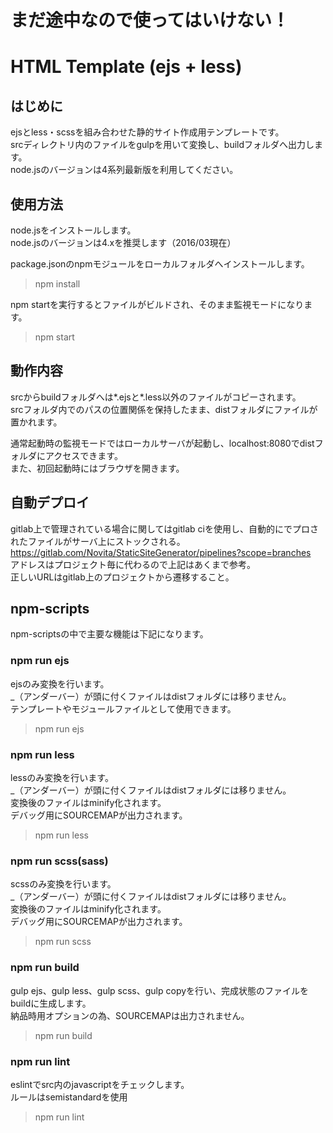 # まだ途中なので使ってはいけない！
# HTML Template (ejs + less)

## はじめに

ejsとless・scssを組み合わせた静的サイト作成用テンプレートです。  
srcディレクトリ内のファイルをgulpを用いて変換し、buildフォルダへ出力します。  
node.jsのバージョンは4系列最新版を利用してください。  

## 使用方法

node.jsをインストールします。  
node.jsのバージョンは4.xを推奨します（2016/03現在）

package.jsonのnpmモジュールをローカルフォルダへインストールします。

  > npm install

npm startを実行するとファイルがビルドされ、そのまま監視モードになります。

  > npm start

## 動作内容

srcからbuildフォルダへは*.ejsと*.less以外のファイルがコピーされます。  
srcフォルダ内でのパスの位置関係を保持したまま、distフォルダにファイルが置かれます。

通常起動時の監視モードではローカルサーバが起動し、localhost:8080でdistフォルダにアクセスできます。  
また、初回起動時にはブラウザを開きます。

## 自動デプロイ

gitlab上で管理されている場合に関してはgitlab ciを使用し、自動的にでプロされたファイルがサーバ上にストックされる。  
https://gitlab.com/Novita/StaticSiteGenerator/pipelines?scope=branches  
アドレスはプロジェクト毎に代わるので上記はあくまで参考。  
正しいURLはgitlab上のプロジェクトから遷移すること。

## npm-scripts

npm-scriptsの中で主要な機能は下記になります。

### npm run ejs

ejsのみ変換を行います。  
_（アンダーバー）が頭に付くファイルはdistフォルダには移りません。  
テンプレートやモジュールファイルとして使用できます。

  > npm run ejs

### npm run less

lessのみ変換を行います。  
_（アンダーバー）が頭に付くファイルはdistフォルダには移りません。  
変換後のファイルはminify化されます。  
デバッグ用にSOURCEMAPが出力されます。

  > npm run less

### npm run scss(sass)

scssのみ変換を行います。  
_（アンダーバー）が頭に付くファイルはdistフォルダには移りません。  
変換後のファイルはminify化されます。  
デバッグ用にSOURCEMAPが出力されます。

  > npm run scss

### npm run build

gulp ejs、gulp less、gulp scss、gulp copyを行い、完成状態のファイルをbuildに生成します。  
納品時用オプションの為、SOURCEMAPは出力されません。

  > npm run build

### npm run lint

eslintでsrc内のjavascriptをチェックします。  
ルールはsemistandardを使用

  > npm run lint

